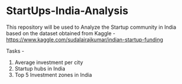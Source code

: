 # StartUps-India-Analysis

This repository will be used to Analyze the Startup community in India based on the dataset obtained from Kaggle - https://www.kaggle.com/sudalairajkumar/indian-startup-funding

Tasks -
1. Average investment per city
2. Startup hubs in India
3. Top 5 Investment zones in India
